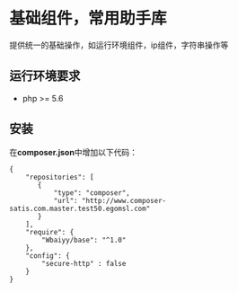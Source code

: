 # 基础组件，常用助手库
提供统一的基础操作，如运行环境组件，ip组件，字符串操作等

## 运行环境要求
* php >= 5.6

## 安装
在**composer.json**中增加以下代码：
```
{
    "repositories": [
       {
           "type": "composer",
           "url": "http://www.composer-satis.com.master.test50.egomsl.com"
       }
    ],
    "require": {
        "Wbaiyy/base": "^1.0"
    },
    "config": {
        "secure-http" : false
    }
}
```
